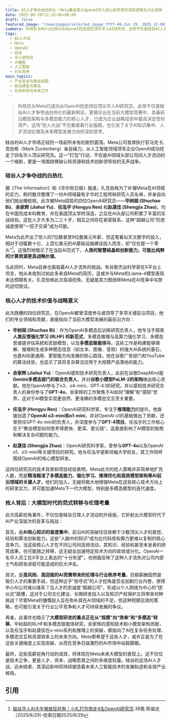 ```yaml
---
title: AI人才争夺战白热化：Meta重金揽入OpenAI华人核心研究员的深层逻辑与行业涟漪
date: 2025-06-29T12:10:06+08:00
draft: false
featured_image: "/newsimages/selected_image_YYYY-06-Jun 29, 2025_12-00-19-623.jpg"
summary: 科技巨头Meta已成功从OpenAI挖走四位顶尖华人AI研究员，此举不仅是硅谷AI人才争夺战白热化的最新例证，更揭示出在当前大模型竞赛中，具备前沿模型架构与多模态能力的核心人才，已成为企业战略投资中最具决定性的资产。这场“抢人大战”不仅重塑着行业版图，也引发了关于AI知识集中、人才流动伦理及未来模型发展方向的深刻思考。
tags: 
  - AI人才战
  - Meta
  - OpenAI
  - 硅谷
  - 华人研究员
  - 大模型
  - 人工智能
  - 行业竞争
main_topics: 
  - 产业生态与商业版图
  - 前沿模型与算法
  - 社会影响与未来工作
---
```


> 科技巨头Meta已成功从OpenAI挖走四位顶尖华人AI研究员，此举不仅是硅谷AI人才争夺战白热化的最新例证，更揭示出在当前大模型竞赛中，具备前沿模型架构与多模态能力的核心人才，已成为企业战略投资中最具决定性的资产。这场“抢人大战”不仅重塑着行业版图，也引发了关于AI知识集中、人才流动伦理及未来模型发展方向的深刻思考。

硅谷的AI人才市场正经历一场前所未有的剧烈震荡。Meta公司首席执行官马克·扎克伯格（Mark Zuckerberg）亲自操刀，从人工智能领域领军企业OpenAI成功挖走了四名华人顶尖研究员。这一“打包”行动，不仅是AI领域头部公司间人才流动的一个缩影，更是一场围绕稀缺认知资源和技术创新领导权的无声战争。

### 硅谷人才争夺战的白热化

据《The Information》和《华尔街日报》报道，扎克伯格为了补强Meta在AI领域的实力，耗时数月整理了一份AI领域最有才华的工程师和研究人员名单，并亲自向他们抛出橄榄枝。此次被Meta招揽的四位OpenAI研究员——**毕树超 (Shuchao Bi)**、**余家辉 (Jiahui Yu)**、**任泓宇 (Hongyu Ren)** 和**赵晟佳 (Shengjia Zhao)**，均在中国完成本科教育，并在美国顶尖学府深造，之后在AI头部公司积累了丰富的实战经验。这批人才大多为二三十岁，相互之间存在紧密联系，这种“超越公司”的忠诚度使得“一揽子交易”成为可能。

Meta为此开出了惊人的7位数甚至9位数美元年薪，但这笔看似天文数字的投入，相对于动辄数十亿、上百亿美元的AI基础设施建设投入而言，却“仅仅是一个零头”[^1]。这强烈地暗示了在当前AI范式下，**人类的智慧结晶和创新能力，可能比纯粹的计算资源更具战略价值**。

与此同时，Meta自身也面临着AI人才流失的挑战。有谷歌杰出科学家在X平台上坦言，他从未收到过如此多来自Meta的简历，这或许与Meta的Llama-4模型表现未达预期有关。扎克伯格此次高调挖角，无疑是其力图扭转Meta在AI竞争中劣势的迫切尝试。

### 核心人才的技术价值与战略意义

此次跳槽的四位研究员，在OpenAI都曾深度参与或领导了多项关键前沿项目，他们的专业领域和贡献，直接指向了当前大模型发展的最前沿方向：

*   **毕树超 (Shuchao Bi)**：作为OpenAI多模态后训练研究负责人，他专注于探索**人类反馈强化学习 (RLHF) 的新范式**、多模态推理与高算力强化学习、多模态思维链评估系统和奖励模型，以及**多模态智能体**等。这些工作是构建能够理解、推理和生成多种模态信息（如文本、图像、音频）的强大AI系统的基石，也是AI向更通用、更智能方向发展的核心路径。他在谷歌广告部门和YouTube的算法经验，也显示了其将复杂算法应用于大规模产品落地的能力。

*   **余家辉 (Jiahui Yu)**：OpenAI感知技术研究负责人，此前在谷歌DeepMind是**Gemini多模态部门的联合负责人**，并对**谷歌小模型PaLM-2的架构**做出核心贡献。他在OpenAI参与了o3、o4-mini、GPT-4.1的研究，并以感知技术研究负责人的身份参与了**GPT-4o**。余家辉的工作聚焦于AI如何“理解”和“感知”世界，这对于AI模型实现更自然、更准确的多模态交互至关重要。

*   **任泓宇 (Hongyu Ren)**：OpenAI研究科学家，专注于**推理能力**的提升。他直接创造了**OpenAI o3-mini和o1-mini**，并对OpenAI o1的基础做出了贡献，还曾担任GPT-4o mini的负责人，并深度参与了**GPT-4项目**。任泓宇的工作核心在于“教会模型如何思考得更快、更深、更尖锐”，这直接影响了AI模型的智商和解决复杂问题的能力。

*   **赵晟佳 (Shengjia Zhao)**：OpenAI研究科学家，曾参与**GPT-4o**以及OpenAI o1、o3-mini等关键项目的研究。他与任泓宇是斯坦福大学校友，其工作同样围绕OpenAI的核心模型研发。

这四位研究员的技术背景和项目经验表明，Meta此次的抢人策略并非简单地扩充人数，而是**精准瞄准了多模态能力、强化学习、推理优化和高效模型架构等AI前沿领域的关键人才**。他们的加入，无疑将极大地增强Meta在这些核心技术方向上的研发实力，并可能加速Meta下一代大模型，特别是多模态模型的迭代速度。

### 抢人背后：大模型时代的范式转移与伦理考量

此次高薪挖角事件，不仅仅是硅谷日常人才流动的升级版，它折射出大模型时代下AI产业深层次的变革与挑战：

首先，是**AI核心知识的极度集中**。前沿AI的突破往往依赖于少数顶尖人才的直觉、经验和算法创新能力。这些“人脑中的知识”成为比代码库和算力更难以复制的核心竞争力。当这些核心人才在不同公司间高频流动，其知识、经验和甚至未发表的研究成果，也可能随之转移，这无疑会加速特定技术方向的收敛或分化。OpenAI一名华人员工在X平台上表达的“十分失望”，也侧面反映了这种人才流失对公司内部士气和研发进程可能造成的巨大冲击。

其次，是**高风险、高回报的AI竞赛带来的伦理与行业秩序考量**。巨额薪酬固然是吸引人才的重要手段，但这种近乎“掠夺式”的人才挖角是否会加剧行业内卷，使得中小AI公司难以维系？当人才的忠诚度“超越公司”，形成以个人网络为中心的“团伙式”跳槽，这对于公司文化建设、长期研发投入以及知识产权保护又将带来何种挑战？尽管Meta的慷慨投入旨在弥补其在AI领域的不足，但这种短期见效的策略，也可能引发关于行业公平竞争和人才可持续发展的争议。

再者，此事件也暗示了**大模型研发的重点正在从“规模”向“效率”和“多模态”转移**。毕树超的RLHF和多模态智能体研究，余家辉的感知技术和小模型架构贡献，以及任泓宇和赵晟佳在o-mini系列和推理上的突破，都指向了AI在复杂任务处理、多模态交互和资源效率上的未来方向。Meta寄希望于这些人才，或许正是为了在这些关键维度上实现突破，从而在竞争日益激烈的AI市场中站稳脚跟。

最终，这些高薪挖角行动的成效，将体现在Meta未来大模型的表现上。这不仅仅是技术之争，更是人才、资本、战略愿景之间的多维度较量。硅谷的这场AI人才战，远未结束，其深远影响将持续塑造着未来人工智能技术的发展轨迹和全球产业格局。

## 引用
[^1]: [硅谷华人AI大牛被疯狂挖角！小扎打包带走4名OpenAI研究员](https://m.36kr.com/p/3357016091690754)·36氪·陈骏达（2025/6/29）·检索日期2025/6/29
[^2]: [硅谷华人AI大牛被疯狂挖角！小扎打包带走4名OpenAI研究员](https://k.sina.com.cn/article_5953740931_162dee08306701rsmu.html?from=tech)·新浪·智东西（2025/6/29）·检索日期2025/6/29
